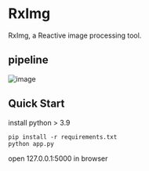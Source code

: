 # RxImg

RxImg, a Reactive image processing tool. 

## pipeline
![image](https://github.com/rximg/rximg/blob/d9ea84f77e80817dd42abd4ca47d285ee8feca5a/data/rximg_pipe.gif)

## Quick Start
install python > 3.9
```
pip install -r requirements.txt
python app.py
```
open 127.0.0.1:5000 in browser